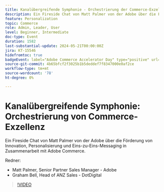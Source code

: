 ```yaml
---
title: Kanalübergreifende Symphonie - Orchestrierung der Commerce-Exzellenz
description: Ein Fireside Chat von Matt Palmer von der Adobe über die Förderung von Innovation, Personalisierung und Eins-zu-Eins-Messaging in Zusammenarbeit mit Adobe Commerce.
feature: Personalization
topic: Commerce
role: Admin, Leader, User
level: Beginner, Intermediate
doc-type: Event
duration: 1582
last-substantial-update: 2024-05-21T00:00:00Z
jira: KT-15546
hidefromtoc: true
badgeEvent: label="Adobe Commerce Accelerator Day" type="positive" url="https://experienceleague.adobe.com/en/docs/events/apac-commerce-recordings/2024/accelerator-day/overview.html"
source-git-commit: 4b65bfcf2f3025b1b5deddef7f8347000e0af2ce
workflow-type: tm+mt
source-wordcount: '78'
ht-degree: 0%

---
```



# Kanalübergreifende Symphonie: Orchestrierung von Commerce-Exzellenz

Ein Fireside Chat von Matt Palmer von der Adobe über die Förderung von Innovation, Personalisierung und Eins-zu-Eins-Messaging in Zusammenarbeit mit Adobe Commerce.

Redner:

+ Matt Palmer, Senior Partner Sales Manager - Adobe
+ Graham Bell, Head of ANZ Sales - DotDigital

>[!VIDEO](https://video.tv.adobe.com/v/3429273/?learn=on)
